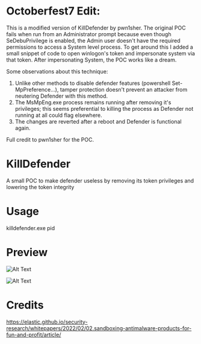 # Octoberfest7 Edit:
This is a modified version of KillDefender by pwn1sher.  The original POC fails when run from an Administrator prompt because even though SeDebuPrivilege is enabled, the Admin user doesn't have the required permissions to access a System level process.  To get around this I added a small snippet of code to open winlogon's token and impersonate system via that token.  After impersonating System, the POC works like a dream.

Some observations about this technique:
1) Unlike other methods to disable defender features (powershell Set-MpPreference...), tamper protection doesn't prevent an attacker from neutering Defender with this method.
2) The MsMpEng.exe process remains running after removing it's privileges; this seems preferential to killing the process as Defender not running at all could flag elsewhere.
3) The changes are reverted after a reboot and Defender is functional again.

Full credit to pwn1sher for the POC.  

# KillDefender
A small POC to make defender useless by removing its token privileges and lowering the token integrity  

# Usage

killdefender.exe pid

# Preview 

![Alt Text](poc.PNG)

![Alt Text](POC2.PNG)

# Credits
 https://elastic.github.io/security-research/whitepapers/2022/02/02.sandboxing-antimalware-products-for-fun-and-profit/article/
